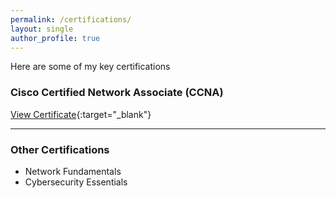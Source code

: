 ```yaml
---
permalink: /certifications/
layout: single
author_profile: true
---
```

Here are some of my key certifications

### Cisco Certified Network Associate (CCNA)
[View Certificate](../certifications/CCNA-_Enterprise_Networking-_Security-_and_Automation_certificate_akinyimarierose-gmail-com.pdf){:target="_blank"}

---

### Other Certifications
- Network Fundamentals
- Cybersecurity Essentials
